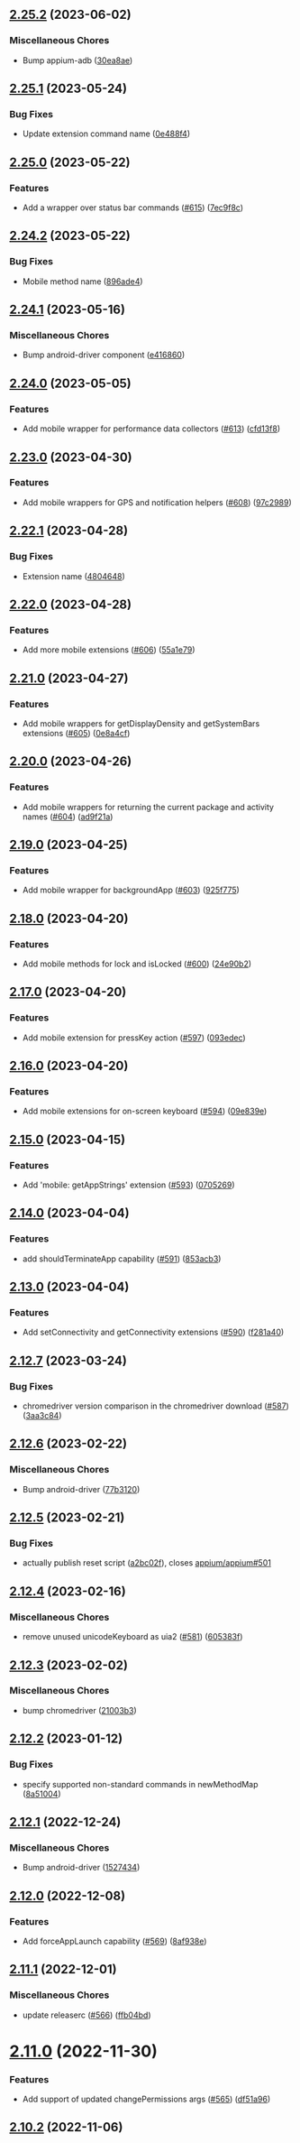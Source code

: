 ## [2.25.2](https://github.com/appium/appium-uiautomator2-driver/compare/v2.25.1...v2.25.2) (2023-06-02)


### Miscellaneous Chores

* Bump appium-adb ([30ea8ae](https://github.com/appium/appium-uiautomator2-driver/commit/30ea8ae511e241743b5787cc157467eb87a38b1e))

## [2.25.1](https://github.com/appium/appium-uiautomator2-driver/compare/v2.25.0...v2.25.1) (2023-05-24)


### Bug Fixes

* Update extension command name ([0e488f4](https://github.com/appium/appium-uiautomator2-driver/commit/0e488f4615ea2dbc9744b6be8ae08faa82eed49e))

## [2.25.0](https://github.com/appium/appium-uiautomator2-driver/compare/v2.24.2...v2.25.0) (2023-05-22)


### Features

* Add a wrapper over status bar commands ([#615](https://github.com/appium/appium-uiautomator2-driver/issues/615)) ([7ec9f8c](https://github.com/appium/appium-uiautomator2-driver/commit/7ec9f8c3582820ea37322113024d758b8752b3e5))

## [2.24.2](https://github.com/appium/appium-uiautomator2-driver/compare/v2.24.1...v2.24.2) (2023-05-22)


### Bug Fixes

* Mobile method name ([896ade4](https://github.com/appium/appium-uiautomator2-driver/commit/896ade4bc74f049dda813a6ed675141919d25437))

## [2.24.1](https://github.com/appium/appium-uiautomator2-driver/compare/v2.24.0...v2.24.1) (2023-05-16)


### Miscellaneous Chores

* Bump android-driver component ([e416860](https://github.com/appium/appium-uiautomator2-driver/commit/e4168608bcfc56440937b1f3bdb10a154392d51b))

## [2.24.0](https://github.com/appium/appium-uiautomator2-driver/compare/v2.23.0...v2.24.0) (2023-05-05)


### Features

* Add mobile wrapper for performance data collectors ([#613](https://github.com/appium/appium-uiautomator2-driver/issues/613)) ([cfd13f8](https://github.com/appium/appium-uiautomator2-driver/commit/cfd13f8e3d2cec60c0c0379e8336f3a62753cd96))

## [2.23.0](https://github.com/appium/appium-uiautomator2-driver/compare/v2.22.1...v2.23.0) (2023-04-30)


### Features

* Add mobile wrappers for GPS and notification helpers ([#608](https://github.com/appium/appium-uiautomator2-driver/issues/608)) ([97c2989](https://github.com/appium/appium-uiautomator2-driver/commit/97c2989bcf469bb45e735237fe91c4797f2403ea))

## [2.22.1](https://github.com/appium/appium-uiautomator2-driver/compare/v2.22.0...v2.22.1) (2023-04-28)


### Bug Fixes

* Extension name ([4804648](https://github.com/appium/appium-uiautomator2-driver/commit/48046485c9b54108310bbcfe85710f6737b2fe3e))

## [2.22.0](https://github.com/appium/appium-uiautomator2-driver/compare/v2.21.0...v2.22.0) (2023-04-28)


### Features

* Add more mobile extensions ([#606](https://github.com/appium/appium-uiautomator2-driver/issues/606)) ([55a1e79](https://github.com/appium/appium-uiautomator2-driver/commit/55a1e798ac73c812ad7cc0d8897d330f9d51c2b0))

## [2.21.0](https://github.com/appium/appium-uiautomator2-driver/compare/v2.20.0...v2.21.0) (2023-04-27)


### Features

* Add mobile wrappers for getDisplayDensity and getSystemBars extensions ([#605](https://github.com/appium/appium-uiautomator2-driver/issues/605)) ([0e8a4cf](https://github.com/appium/appium-uiautomator2-driver/commit/0e8a4cf24540ec44569422c60c50367c3cc69888))

## [2.20.0](https://github.com/appium/appium-uiautomator2-driver/compare/v2.19.0...v2.20.0) (2023-04-26)


### Features

* Add mobile wrappers for returning the current package and activity names ([#604](https://github.com/appium/appium-uiautomator2-driver/issues/604)) ([ad9f21a](https://github.com/appium/appium-uiautomator2-driver/commit/ad9f21a3eeedc75346059306de02a64234fd76ad))

## [2.19.0](https://github.com/appium/appium-uiautomator2-driver/compare/v2.18.0...v2.19.0) (2023-04-25)


### Features

* Add mobile wrapper for backgroundApp ([#603](https://github.com/appium/appium-uiautomator2-driver/issues/603)) ([925f775](https://github.com/appium/appium-uiautomator2-driver/commit/925f77598db5a0edd3d253cf0d3477e6ebddbca6))

## [2.18.0](https://github.com/appium/appium-uiautomator2-driver/compare/v2.17.0...v2.18.0) (2023-04-20)


### Features

* Add mobile methods for lock and isLocked ([#600](https://github.com/appium/appium-uiautomator2-driver/issues/600)) ([24e90b2](https://github.com/appium/appium-uiautomator2-driver/commit/24e90b217e0e2ab807184c9e28a82e55027e9e65))

## [2.17.0](https://github.com/appium/appium-uiautomator2-driver/compare/v2.16.0...v2.17.0) (2023-04-20)


### Features

* Add mobile extension for pressKey action ([#597](https://github.com/appium/appium-uiautomator2-driver/issues/597)) ([093edec](https://github.com/appium/appium-uiautomator2-driver/commit/093edecacb7750f2d74b9abf6d54e20bbd76c1c1))

## [2.16.0](https://github.com/appium/appium-uiautomator2-driver/compare/v2.15.0...v2.16.0) (2023-04-20)


### Features

* Add mobile extensions for on-screen keyboard ([#594](https://github.com/appium/appium-uiautomator2-driver/issues/594)) ([09e839e](https://github.com/appium/appium-uiautomator2-driver/commit/09e839e7d85b3845de4f6d3fa12896144e01caa2))

## [2.15.0](https://github.com/appium/appium-uiautomator2-driver/compare/v2.14.0...v2.15.0) (2023-04-15)


### Features

* Add 'mobile: getAppStrings' extension ([#593](https://github.com/appium/appium-uiautomator2-driver/issues/593)) ([0705269](https://github.com/appium/appium-uiautomator2-driver/commit/07052696f9926b24a0343e2ab7aa7656cffc860b))

## [2.14.0](https://github.com/appium/appium-uiautomator2-driver/compare/v2.13.0...v2.14.0) (2023-04-04)


### Features

* add shouldTerminateApp capability ([#591](https://github.com/appium/appium-uiautomator2-driver/issues/591)) ([853acb3](https://github.com/appium/appium-uiautomator2-driver/commit/853acb3d9848361a86b9d3246fada138f07434ce))

## [2.13.0](https://github.com/appium/appium-uiautomator2-driver/compare/v2.12.7...v2.13.0) (2023-04-04)


### Features

* Add setConnectivity and getConnectivity extensions ([#590](https://github.com/appium/appium-uiautomator2-driver/issues/590)) ([f281a40](https://github.com/appium/appium-uiautomator2-driver/commit/f281a400c0097abe20fc8a852f244af775b112b1))

## [2.12.7](https://github.com/appium/appium-uiautomator2-driver/compare/v2.12.6...v2.12.7) (2023-03-24)


### Bug Fixes

* chromedriver version comparison in the chromedriver download ([#587](https://github.com/appium/appium-uiautomator2-driver/issues/587)) ([3aa3c84](https://github.com/appium/appium-uiautomator2-driver/commit/3aa3c848012149d0997b5c0f70e8bcf9daba0328))

## [2.12.6](https://github.com/appium/appium-uiautomator2-driver/compare/v2.12.5...v2.12.6) (2023-02-22)


### Miscellaneous Chores

* Bump android-driver ([77b3120](https://github.com/appium/appium-uiautomator2-driver/commit/77b3120d03c6d8e275f0a43c6f322c79619d5fb6))

## [2.12.5](https://github.com/appium/appium-uiautomator2-driver/compare/v2.12.4...v2.12.5) (2023-02-21)


### Bug Fixes

* actually publish reset script ([a2bc02f](https://github.com/appium/appium-uiautomator2-driver/commit/a2bc02f8956590e3e02b22d75ca412174e6341f9)), closes [appium/appium#501](https://github.com/appium/appium/issues/501)

## [2.12.4](https://github.com/appium/appium-uiautomator2-driver/compare/v2.12.3...v2.12.4) (2023-02-16)


### Miscellaneous Chores

* remove unused unicodeKeyboard as uia2 ([#581](https://github.com/appium/appium-uiautomator2-driver/issues/581)) ([605383f](https://github.com/appium/appium-uiautomator2-driver/commit/605383f581919ab546e62368937295b48a97521e))

## [2.12.3](https://github.com/appium/appium-uiautomator2-driver/compare/v2.12.2...v2.12.3) (2023-02-02)


### Miscellaneous Chores

* bump chromedriver ([21003b3](https://github.com/appium/appium-uiautomator2-driver/commit/21003b30905778b770536bf950b7eebc8a9decf3))

## [2.12.2](https://github.com/appium/appium-uiautomator2-driver/compare/v2.12.1...v2.12.2) (2023-01-12)


### Bug Fixes

* specify supported non-standard commands in newMethodMap ([8a51004](https://github.com/appium/appium-uiautomator2-driver/commit/8a5100486cc3d39c0a8f0e77b2eb574ce1a01e04))

## [2.12.1](https://github.com/appium/appium-uiautomator2-driver/compare/v2.12.0...v2.12.1) (2022-12-24)


### Miscellaneous Chores

* Bump android-driver ([1527434](https://github.com/appium/appium-uiautomator2-driver/commit/152743477f7968724598b5b80dd06cf01f30d21f))

## [2.12.0](https://github.com/appium/appium-uiautomator2-driver/compare/v2.11.1...v2.12.0) (2022-12-08)


### Features

* Add forceAppLaunch capability ([#569](https://github.com/appium/appium-uiautomator2-driver/issues/569)) ([8af938e](https://github.com/appium/appium-uiautomator2-driver/commit/8af938e361ed7f2821756fd3466ea97761714104))

## [2.11.1](https://github.com/appium/appium-uiautomator2-driver/compare/v2.11.0...v2.11.1) (2022-12-01)


### Miscellaneous Chores

* update releaserc ([#566](https://github.com/appium/appium-uiautomator2-driver/issues/566)) ([ffb04bd](https://github.com/appium/appium-uiautomator2-driver/commit/ffb04bda088bb9b21e4b179c985245c1c72da577))

# [2.11.0](https://github.com/appium/appium-uiautomator2-driver/compare/v2.10.2...v2.11.0) (2022-11-30)


### Features

* Add support of updated changePermissions args ([#565](https://github.com/appium/appium-uiautomator2-driver/issues/565)) ([df51a96](https://github.com/appium/appium-uiautomator2-driver/commit/df51a9610c4c33f99feaabe29793003063a26f95))

## [2.10.2](https://github.com/appium/appium-uiautomator2-driver/compare/v2.10.1...v2.10.2) (2022-11-06)
